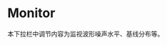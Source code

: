 <!-- DropDown3.md --- 
;; 
;; Description: 
;; Author: Hongyi Wu(吴鸿毅)
;; Email: wuhongyi@qq.com 
;; Created: 日 10月  7 09:02:18 2018 (+0800)
;; Last-Updated: 一 11月  5 16:59:03 2018 (+0800)
;;           By: Hongyi Wu(吴鸿毅)
;;     Update #: 4
;; URL: http://wuhongyi.cn -->

# Monitor

本下拉栏中调节内容为监视波形噪声水平、基线分布等。




<!-- DropDown3.md ends here -->
